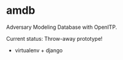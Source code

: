 amdb
====

Adversary Modeling Database with OpenITP.

Current status: Throw-away prototype!

- virtualenv + django
